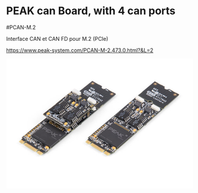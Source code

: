 # PEAK can Board, with 4 can ports

#PCAN-M.2

Interface CAN et CAN FD pour M.2 (PCIe)

https://www.peak-system.com/PCAN-M-2.473.0.html?&L=2

![Alt text](../images/peak/PCAN-M.2_4K.jpg?raw=true)
